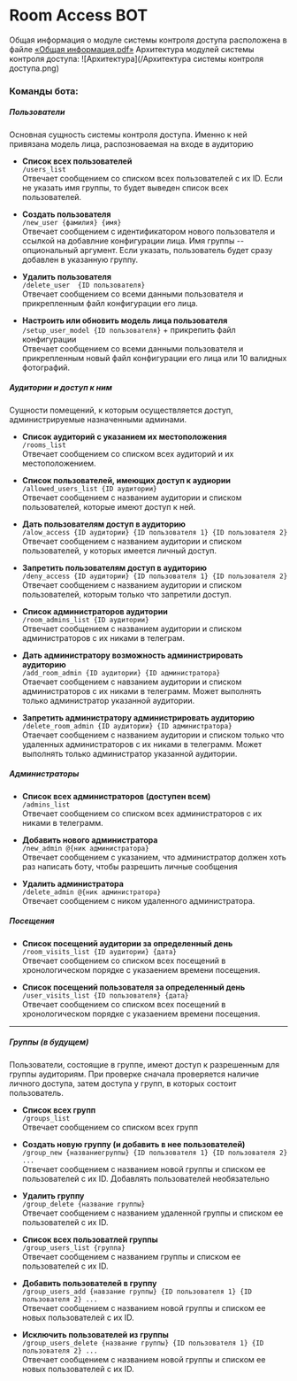 # Room Access BOT #

Общая информация о модуле системы контроля доступа расположена в файле [«Общая информация.pdf»](https://github.com/MarkerViktor/tpu_room_access_via_telegram/blob/master/Общая%20информация.pdf)
Архитектура модулей системы контроля доступа:
![Архитектура](/Архитектура системы контроля доступа.png)

### Команды бота: ###

##### Пользователи #####
Основная сущность системы контроля доступа. Именно к ней привязана модель лица, 
распозноваемая на входе в аудиторию
- **Список всех пользователей**   
    `/users_list`  
    Отвечает сообщением со списком всех пользователей с их ID.
    Если не указать имя группы, то будет выведен список всех пользователей.

- **Создать пользователя**  
    `/new_user {фамилия} {имя}`  
    Отвечает сообщением с идентификатором нового пользователя и ссылкой на добавлние конфигурации лица.
    Имя группы -- опциональный аргумент. Если указать, пользователь будет сразу добавлен в указанную группу.

- **Удалить пользователя**  
    `/delete_user  {ID пользователя}`  
    Отвечает сообщением со всеми данными пользователя и прикрепленным файл конфигурации его лица.
    
- **Настроить или обновить модель лица пользователя**  
    `/setup_user_model {ID пользователя}` + прикрепить файл конфигурации  
    Отвечает сообщением со всеми данными пользователя и прикрепленным новый файл конфигурации его лица 
    или 10 валидных фотографий.

##### Аудитории и доступ к ним #####
Сущности помещений, к которым осуществляется доступ, администрируемые назначенными админами.
- **Список аудиторий с указанием их местоположения**  
    `/rooms_list`  
    Отвечает сообщением со списком всех аудиторий и их местоположением.
- **Список пользователей, имеющих доступ к аудиории**  
    `/allowed_users_list {ID аудитории}`  
    Отвечает сообщением с названием аудитории и списком пользователей, которые имеют доступ к ней.

- **Дать пользователям доступ в аудиторию**  
    `/alow_access {ID аудитории} {ID пользователя 1} {ID пользователя 2}`    
    Отвечает сообщением с названием аудитории и списком пользователей, у которых имеется личный доступ.

- **Запретить пользователям доступ в аудиторию**  
    `/deny_access {ID аудитории} {ID пользователя 1} {ID пользователя 2}`  
    Отвечает сообщением с названием аудитории и списком пользователей,
    которым только что запретили доступ.
    
- **Список администраторов аудитории**  
    `/room_admins_list {ID аудитории}`  
    Отвечает сообщением с названием аудитории и списком администраторов с их никами в телеграм.

- **Дать администратору возможность администрировать аудиторию**  
    `/add_room_admin {ID аудитории} {ID администратора}`  
    Отаечает сообщением с навзанием аудитории и списком администраторов с их никами в телеграмм.
    Может выполнять только администратор указанной аудитории.

- **Запретить администратору администрировать аудиторию**  
    `/delete_room_admin {ID аудитории} {ID администратора}`   
    Отаечает сообщением с названием аудитории и списком только что удаленных администраторов 
    с их никами в телеграмм. Может выполнять только администратор указанной аудитории.

##### Администраторы #####
- **Список всех администраторов (доступен всем)**  
    `/admins_list`  
    Отвечает сообщением со списком всех администраторов с их никами в телеграмм.

- **Добавить нового администратора**  
    `/new_admin @{ник администратора}`  
    Отвечает сообщением с указанием, что администратор должен хоть раз написать боту,
    чтобы разрешить личные сообщения

- **Удалить администратора**  
    `/delete_admin @{ник администратора}`  
    Отвечает сообщением с ником удаленного администратора.

##### Посещения #####
- **Список посещений аудитории за определенный день**  
    `/room_visits_list {ID аудитории} {дата}`  
    Отвечает сообщением со списком всех посещений в хронологическом порядке с указаением времени посещения.

- **Список посещений пользователя за определенный день**  
    `/user_visits_list {ID пользователя} {дата}`  
    Отвечает сообщением со списком всех посещений в хронологическом порядке с указаением времени посещения.
_______________________________
##### Группы (в будущем) #####
Пользователи, состоящие в группе, имеют доступ к разрешенным для группы аудиториям. 
При проверке сначала проверяется наличие личного доступа, затем доступа у групп, в которых состоит пользователь.
- **Список всех групп**  
    `/groups_list`  
    Отвечает сообщением со списком всех групп

- **Создать новую группу (и добавить в нее пользователей)**  
    `/group_new {названиегруппы} {ID пользователя 1} {ID пользователя 2} ...`   
    Отвечает сообщением с названием новой группы и списком ее пользователей с их ID. 
    Добавлять пользователей необязательно

- **Удалить группу**  
    `/group_delete {название группы}`  
    Отвечает сообщением с названием удаленной группы и списком ее пользователей с их ID. 

- **Список всех пользоватлей группы**  
    `/group_users_list {группа}`  
    Отвечает сообщением с названием группы и списком ее пользователей с их ID. 

- **Добавить пользователей в группу**  
    `/group_users_add {навзание группы} {ID пользователя 1} {ID пользователя 2} ...`  
    Отвечает сообщением с названием новой группы и списком ее новых пользователей с их ID. 

- **Исключить пользователей из группы**  
    `/group_users_delete {название группы} {ID пользователя 1} {ID пользователя 2} ...`  
    Отвечает сообщением с названием новой группы и списком ее новых пользователей с их ID.
    
